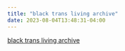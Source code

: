 ```yaml
---
title: "black trans living archive"
date: 2023-08-04T13:48:31-04:00
---
```

[black trans living archive](https://www.youtube.com/watch?v=QG7FtdlrdZU)
